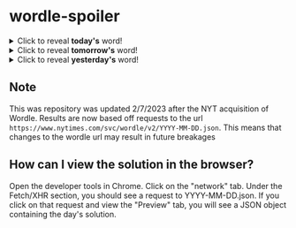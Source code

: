 # wordle-spoiler

<details>
  <summary>Click to reveal <b>today's</b> word!</summary>
  <br>
  <b> whisk </b>
</details>

<details>
  <summary>Click to reveal <b>tomorrow's</b> word!</summary>
  <br>
  <b> clear </b>
</details>

<details>
  <summary>Click to reveal <b>yesterday's</b> word!</summary>
  <br>
  <b> older </b>
</details>

## Note
This was repository was updated 2/7/2023 after the NYT acquisition of Wordle. Results are now based off requests to the url `https://www.nytimes.com/svc/wordle/v2/YYYY-MM-DD.json`. This means that changes to the wordle url may result in future breakages

## How can I view the solution in the browser?
Open the developer tools in Chrome. Click on the "network" tab. Under the Fetch/XHR section, you should see a request to YYYY-MM-DD.json. If you click on that request and view the "Preview" tab, you will see a JSON object containing the day's solution.